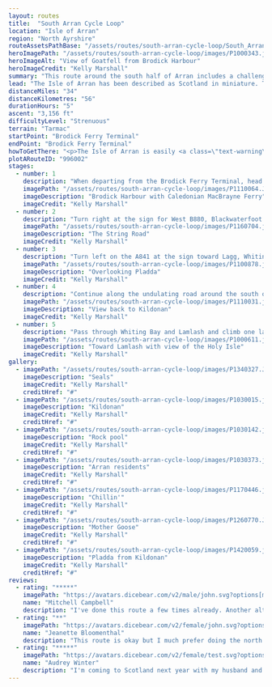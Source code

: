 ```yaml
---
layout: routes
title:  "South Arran Cycle Loop"
location: "Isle of Arran"
region: "North Ayrshire"
routeAssetsPathBase: "/assets/routes/south-arran-cycle-loop/South_Arran_Cycle_Loop"
heroImagePath: "/assets/routes/south-arran-cycle-loop/images/P1000343.jpg"
heroImageAlt: "View of Goatfell from Brodick Harbour"
heroImageCredit: "Kelly Marshall"
summary: "This route around the south half of Arran includes a challenging climb up the string road and provides plenty of opportunities for spotting wildlife"
lead: "The Isle of Arran has been described as Scotland in miniature. To the north are jagged mountains and to the south are rolling green lowland hills. Beautiful coastline surrounds the entire island. This trip takes in the undulating south of the island and is possible to complete in one day, although it's worth taking your time and spending at least a couple of days soaking up the scenery."
distanceMiles: "34"
distanceKilometres: "56"
durationHours: "5"
ascent: "3,156 ft"
difficultyLevel: "Strenuous"
terrain: "Tarmac"
startPoint: "Brodick Ferry Terminal"
endPoint: "Brodick Ferry Terminal"
howToGetThere: "<p>The Isle of Arran is easily <a class=\"text-warning\" href=\"https://www.calmac.co.uk/article/2906/Arran-Ardrossan---Brodick\" target=\"_blank\">reached via ferry</a> from the town of Ardrossan and the ferry terminal is right beside <a class=\"text-warning\" href=\"https://www.scotrail.co.uk/plan-your-journey/stations-and-facilities/ads\" target=\"_blank\">Ardrossan Harbour railway station.</a></p>"
plotARouteID: "996002"
stages:
  - number: 1
    description: "When departing from the Brodick Ferry Terminal, head south on the A841."
    imagePath: "/assets/routes/south-arran-cycle-loop/images/P1110064.JPG"
    imageDescription: "Brodick Harbour with Caledonian MacBrayne Ferry"
    imageCredit: "Kelly Marshall"
  - number: 2
    description: "Turn right at the sign for West B880, Blackwaterfoot where you will face a challenging ascent up the famous String Road."
    imagePath: "/assets/routes/south-arran-cycle-loop/images/P1160704.jpg"
    imageDescription: "The String Road"
    imageCredit: "Kelly Marshall"
  - number: 3
    description: "Turn left on the A841 at the sign toward Lagg, Whiting Bay and Lamlash"
    imagePath: "/assets/routes/south-arran-cycle-loop/images/P1100878.jpg"
    imageDescription: "Overlooking Pladda"
    imageCredit: "Kelly Marshall"
  - number: 4
    description: "Continue along the undulating road around the south of the island, taking in spectacular views of the sea."
    imagePath: "/assets/routes/south-arran-cycle-loop/images/P1110031.jpg"
    imageDescription: "View back to Kildonan"
    imageCredit: "Kelly Marshall"
  - number: 5
    description: "Pass through Whiting Bay and Lamlash and climb one last hill up the A841 before descending back to the start point in Brodick."
    imagePath: "/assets/routes/south-arran-cycle-loop/images/P1000611.jpg"
    imageDescription: "Toward Lamlash with view of the Holy Isle"
    imageCredit: "Kelly Marshall"
gallery:
  - imagePath: "/assets/routes/south-arran-cycle-loop/images/P1340327.JPG"
    imageDescription: "Seals"
    imageCredit: "Kelly Marshall"
    creditHref: "#"
  - imagePath: "/assets/routes/south-arran-cycle-loop/images/P1030015.jpg"
    imageDescription: "Kildonan"
    imageCredit: "Kelly Marshall"
    creditHref: "#"
  - imagePath: "/assets/routes/south-arran-cycle-loop/images/P1030142.jpg"
    imageDescription: "Rock pool"
    imageCredit: "Kelly Marshall"
    creditHref: "#"
  - imagePath: "/assets/routes/south-arran-cycle-loop/images/P1030373.jpg"
    imageDescription: "Arran residents"
    imageCredit: "Kelly Marshall"
    creditHref: "#"
  - imagePath: "/assets/routes/south-arran-cycle-loop/images/P1170446.jpg"
    imageDescription: "Chillin'"
    imageCredit: "Kelly Marshall"
    creditHref: "#"
  - imagePath: "/assets/routes/south-arran-cycle-loop/images/P1260770.JPG"
    imageDescription: "Mother Goose"
    imageCredit: "Kelly Marshall"
    creditHref: "#"
  - imagePath: "/assets/routes/south-arran-cycle-loop/images/P1420059.jpg"
    imageDescription: "Pladda from Kildonan"
    imageCredit: "Kelly Marshall"
    creditHref: "#"
reviews:
  - rating: "*****"
    imagePath: "https://avatars.dicebear.com/v2/male/john.svg?options[mood][]=happy"
    name: "Mitchell Campbell"
    description: "I've done this route a few times already. Another alternate is to do the String Road and return via the Ross Road, if you want to do two big climbs in one day."
  - rating: "**"
    imagePath: "https://avatars.dicebear.com/v2/female/john.svg?options[mood][]=happy"
    name: "Jeanette Bloomenthal"
    description: "This route is okay but I much prefer doing the north loop of Arran, as it's a bit more relaxing apart from one big climb."
  - rating: "*****"
    imagePath: "https://avatars.dicebear.com/v2/female/test.svg?options[mood][]=happy"
    name: "Audrey Winter"
    description: "I'm coming to Scotland next year with my husband and this route looks spectacular! Definitely on my todo list!"
---
```


<section class="py-5 text-light d-print-none" id="app">
    <whats-nearby location-name="Arran"></whats-nearby>
</section>